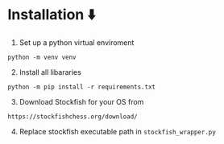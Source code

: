 # Installation ⬇️
1. Set up a python virtual enviroment
```batch
python -m venv venv
```

2. Install all libararies
```batch
python -m pip install -r requirements.txt
```

3. Download Stockfish for your OS from
```
https://stockfishchess.org/download/
```

4. Replace stockfish executable path in 
```stockfish_wrapper.py```